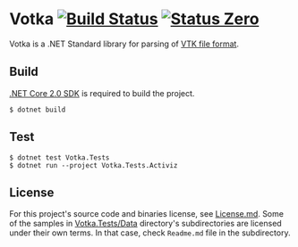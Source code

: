 Votka [![Build Status][badge-appveyor]][build-appveyor] [![Status Zero][status-zero]][andivionian-status-classifier]
=====

Votka is a .NET Standard library for parsing of [VTK file format][vtk-format].

Build
-----

[.NET Core 2.0 SDK][net-core-sdk] is required to build the project.

```console
$ dotnet build
```

Test
----

```console
$ dotnet test Votka.Tests
$ dotnet run --project Votka.Tests.Activiz
```

License
-------

For this project's source code and binaries license, see [License.md][license].
Some of the samples in [Votka.Tests/Data][test-data] directory's subdirectories
are licensed under their own terms. In that case, check `Readme.md` file in the
subdirectory.

[license]: License.md
[test-data]: Votka.Tests/Data

[andivionian-status-classifier]: https://github.com/ForNeVeR/andivionian-status-classifier#status-zero-
[build-appveyor]: https://ci.appveyor.com/project/ForNeVeR/votka/branch/master
[net-core-sdk]: https://www.microsoft.com/net/download/core#/sdk
[vtk-format]: https://www.vtk.org/wp-content/uploads/2015/04/file-formats.pdf

[badge-appveyor]: https://ci.appveyor.com/api/projects/status/saq32u215fuxfv83/branch/master?svg=true
[status-zero]: https://img.shields.io/badge/status-zero-lightgrey.svg
